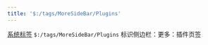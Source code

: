 ```yaml
---
title: '$:/tags/MoreSideBar/Plugins'
---
```


[系统标签](SystemTags) `$:/tags/MoreSideBar/Plugins` 标识侧边栏：更多：插件页签